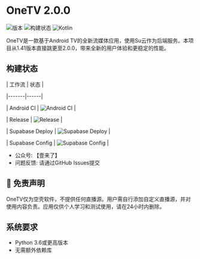 # OneTV  2.0.0

![版本](https://img.shields.io/badge/版本-2.0.0-blue)
![构建状态](https://img.shields.io/badge/构建-通过-brightgreen)
![Kotlin](https://img.shields.io/badge/Kotlin-2.1.10-blue.svg?logo=kotlin)

OneTV是一款基于Android TV的全新流媒体应用，使用Su云作为后端服务。本项目从1.41版本直接跳更至2.0.0，带来全新的用户体验和更稳定的性能。

## 构建状态



| 工作流 | 状态 |

|-------|------|

| Android CI | ![Android CI](https://github.com/HaoHaoKanYa/OneTV_Supabase/actions/workflows/android.yml/badge.svg) |

| Release | ![Release](https://github.com/HaoHaoKanYa/OneTV_Supabase/actions/workflows/release.yaml/badge.svg) |

| Supabase Deploy | ![Supabase Deploy](https://github.com/HaoHaoKanYa/OneTV_Supabase/actions/workflows/supabase-deploy.yml/badge.svg) |

| Supabase Config | ![Supabase Config](https://github.com/HaoHaoKanYa/OneTV_Supabase/actions/workflows/check-supabase-config.yml/badge.svg) |





- 公众号: 【壹来了】
- 问题反馈: 请通过GitHub Issues提交

## 📝 免责声明

OneTV仅为空壳软件，不提供任何直播源。用户需自行添加自定义直播源，并对使用内容负责。应用仅供个人学习和测试使用，请在24小时内删除。

## 系统要求

- Python 3.6或更高版本
- 无需额外依赖库
